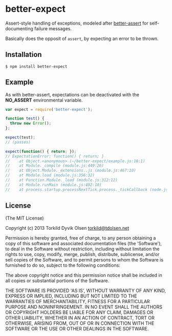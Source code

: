 better-expect
=============

Assert-style handling of exceptions, modeled after
[better-assert](https://github.com/visionmedia/better-assert) for
self-documenting failure messages.

Basically does the opposit of `assert`, by expecting an error to be thrown.

Installation
------------

    $ npm install better-expect

Example
-------

As with better-assert, expectations can be deactivated with the __NO_ASSERT__
environmental variable.

```js
var expect = require('better-expect');

function test() {
  throw new Error();
};

expect(test);
// (passes)

expect(function() { return; });
// ExpectationError: function() { return; }
//    at Object.<anonymous> (~/better-expect/example.js:10:1)
//    at Module._compile (module.js:449:26)
//    at Object.Module._extensions..js (module.js:467:10)
//    at Module.load (module.js:356:32)
//    at Function.Module._load (module.js:312:12)
//    at Module.runMain (module.js:492:10)
//    at process.startup.processNextTick.process._tickCallback (node.js:244:9)
```

License
-------

(The MIT License)

Copyright (c) 2013 Torkild Dyvik Olsen <torkild@tdolsen.net>

Permission is hereby granted, free of charge, to any person obtaining a copy of
this software and associated documentation files (the 'Software'), to deal in
the Software without restriction, including without limitation the rights to
use, copy, modify, merge, publish, distribute, sublicense, and/or sell copies
of the Software, and to permit persons to whom the Software is furnished to do
so, subject to the following conditions:

The above copyright notice and this permission notice shall be included in all
copies or substantial portions of the Software.

THE SOFTWARE IS PROVIDED 'AS IS', WITHOUT WARRANTY OF ANY KIND, EXPRESS OR
IMPLIED, INCLUDING BUT NOT LIMITED TO THE WARRANTIES OF MERCHANTABILITY,
FITNESS FOR A PARTICULAR PURPOSE AND NONINFRINGEMENT. IN NO EVENT SHALL THE
AUTHORS OR COPYRIGHT HOLDERS BE LIABLE FOR ANY CLAIM, DAMAGES OR OTHER
LIABILITY, WHETHER IN AN ACTION OF CONTRACT, TORT OR OTHERWISE, ARISING FROM,
OUT OF OR IN CONNECTION WITH THE SOFTWARE OR THE USE OR OTHER DEALINGS IN THE
SOFTWARE.